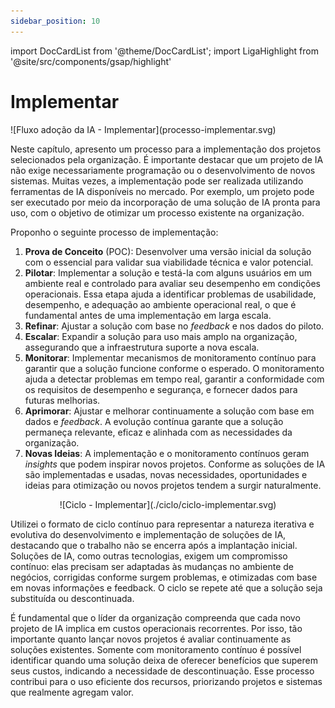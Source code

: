 ```yaml
---
sidebar_position: 10
---
```

import DocCardList from '@theme/DocCardList';
import LigaHighlight from '@site/src/components/gsap/highlight'

# Implementar
<LigaHighlight />
![Fluxo adoção da IA - Implementar](processo-implementar.svg)

Neste capítulo, apresento um processo para a <spam class="text-highlight">implementação dos projetos selecionados pela organização</spam>. É importante destacar que um projeto de IA não exige necessariamente programação ou o desenvolvimento de novos sistemas. Muitas vezes, a implementação pode ser realizada utilizando ferramentas de IA disponíveis no mercado. Por exemplo, um projeto pode ser executado por meio da incorporação de uma solução de IA pronta para uso, com o objetivo de otimizar um processo existente na organização.

Proponho o seguinte processo de implementação:
 1. **Prova de Conceito** (POC): Desenvolver uma versão inicial da solução com o essencial para validar sua viabilidade técnica e valor potencial.
 1. **Pilotar**: Implementar a solução e testá-la com alguns usuários em um ambiente real e controlado para avaliar seu desempenho em condições operacionais. Essa etapa ajuda a identificar problemas de usabilidade, desempenho, e adequação ao ambiente operacional real, o que é fundamental antes de uma implementação em larga escala.
 1. **Refinar**: Ajustar a solução com base no *feedback* e nos dados do piloto.
 1. **Escalar**: Expandir a solução para uso mais amplo na organização, assegurando que a infraestrutura suporte a nova escala.
 1. **Monitorar**: Implementar mecanismos de monitoramento contínuo para garantir que a solução funcione conforme o esperado. O monitoramento ajuda a detectar problemas em tempo real, garantir a conformidade com os requisitos de desempenho e segurança, e fornecer dados para futuras melhorias.
 1. **Aprimorar**: Ajustar e melhorar continuamente a solução com base em dados e *feedback*. A evolução contínua garante que a solução permaneça relevante, eficaz e alinhada com as necessidades da organização.
 1. **Novas Ideias**: A implementação e o monitoramento contínuos geram *insights* que podem inspirar novos projetos. Conforme as soluções de IA são implementadas e usadas, novas necessidades, oportunidades e ideias para otimização ou novos projetos tendem a surgir naturalmente.

<center>
![Ciclo - Implementar](./ciclo/ciclo-implementar.svg)
</center>

Utilizei o formato de ciclo contínuo para representar a natureza <spam class="text-highlight">iterativa e evolutiva</spam> do desenvolvimento e implementação de soluções de IA, destacando que o trabalho não se encerra após a implantação inicial. Soluções de IA, como outras tecnologias, exigem um compromisso contínuo: elas precisam ser adaptadas às mudanças no ambiente de negócios, corrigidas conforme surgem problemas, e otimizadas com base em novas informações e feedback. O ciclo se repete até que a solução seja substituída ou descontinuada.

É fundamental que o líder da organização compreenda que <spam class="text-highlight">cada novo projeto de IA implica em custos operacionais recorrentes</spam>. Por isso, tão importante quanto lançar novos projetos é avaliar continuamente as soluções existentes. Somente com monitoramento contínuo é possível <spam class="text-highlight-end">identificar quando uma solução deixa de oferecer benefícios que superem seus custos</spam>, indicando a necessidade de descontinuação. Esse processo contribui para o uso eficiente dos recursos, priorizando projetos e sistemas que realmente agregam valor.
<!-- <DocCardList /> 
Estou na dúvida se coloco os itens do capítulo aqui -->